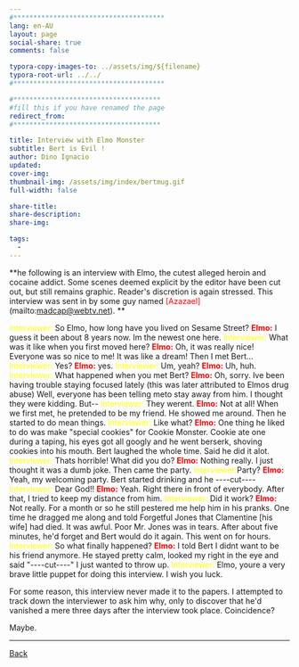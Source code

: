 ```yaml
---
#**************************************
lang: en-AU
layout: page
social-share: true
comments: false

typora-copy-images-to: ../assets/img/${filename}
typora-root-url: ../../
#**************************************

#*************************************
#fill this if you have renamed the page
redirect_from:
#*************************************

title: Interview with Elmo Monster
subtitle: Bert is Evil ! 
author: Dino Ignacio
updated: 
cover-img: 
thumbnail-img: /assets/img/index/bertmug.gif
full-width: false

share-title: 
share-description: 
share-img: 

tags:
  -
---
```


**he following is an interview with Elmo, the cutest alleged heroin and cocaine addict. Some scenes deemed explicit by the editor have been cut out, but still remains graphic. Reader's discretion is again stressed.
This interview was sent in by some guy named <span style="color:red">[Azazael]</span>(mailto:madcap@webtv.net). 
**

<span style="color:yellow">Interviewer:</span> So Elmo, how long have you lived on Sesame Street?
<span style="color:red">**Elmo:** </span>I guess  it been about 8 years now. Im the newest one here.
<span style="color:yellow">Interviewer:</span> What was it like when you first moved here?
<span style="color:red">**Elmo:** </span>Oh, it was really nice! Everyone was so nice to me! It was like a dream! Then I met Bert...
<span style="color:yellow">Interviewer:</span> Yes?
<span style="color:red">**Elmo:** </span>yes.
<span style="color:yellow">Interviewer:</span> Um, yeah?
<span style="color:red">**Elmo:** </span>Uh, huh.
<span style="color:yellow">Interviewer:</span> What happened when you met Bert?
<span style="color:red">**Elmo:** </span>Oh, sorry. Ive been having trouble staying focused lately (this was later attributed to Elmos drug abuse) Well, everyone has been telling meto stay away from him. I thought they were kidding. But--
<span style="color:yellow">Interviewer:</span> They werent.
<span style="color:red">**Elmo:** </span>Not at all! When we first met, he pretended to be my friend. He showed me around. Then he started to do mean things.
<span style="color:yellow">Interviewer:</span> Like what?
<span style="color:red">**Elmo:** </span>One thing he liked to do was make "special cookies" for Cookie Monster. Cookie ate one during a taping, his eyes got all googly and he went berserk, shoving cookies into his mouth. Bert laughed the whole time. Said he did it alot.
<span style="color:yellow">Interviewer:</span> Thats horrible! What did you do?
<span style="color:red">**Elmo:** </span>Nothing really. I just thought it was a dumb joke. Then came the
party.
<span style="color:yellow">Interviewer:</span>Party?
<span style="color:red">**Elmo:** </span>Yeah, my welcoming party. Bert started drinking and he ----cut----
<span style="color:yellow">Interviewer:</span> Dear God!!
<span style="color:red">**Elmo:** </span>Yeah. Right there in front of everybody. After that, I tried to keep my distance from him.
<span style="color:yellow">Interviewer:</span> Did it work?
<span style="color:red">**Elmo:** </span>Not really. For a month or so he still pestered me help him in his pranks. One time he dragged me along and told Forgetful Jones that Clamentine [his wife] had died. It was awful. Poor Mr. Jones was in tears. After about five minutes, he'd forget and Bert would do it again. This went on for hours.
<span style="color:yellow">Interviewer:</span> So what finally happened?
<span style="color:red">**Elmo:** </span>I told Bert I didnt want to be his friend anymore. He stayed pretty calm, looked my right in the eye and said "----cut----" I just wanted to throw up.
<span style="color:yellow">Interviewer:</span> Elmo, youre a very brave little puppet for doing this interview. I wish you luck.

For some reason, this interview never made it to the papers. I attempted to track down the interviewer to ask him why, only to discover that he'd vanished a mere three days after the interview took place. Coincidence?

Maybe.

---

 [Back](the-interviews-and-documents) 
